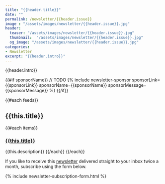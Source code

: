 ```yaml
---
title: "{{header.title}}"
date: ""
permalink: /newsletter/{{header.issue}}
image : "/assets/images/newsletter/{{header.issue}}.jpg"
header:
  teaser: "/assets/images/newsletter/{{header.issue}}.jpg"
  thumbnail:  "/assets/images/newsletter/{{header.issue}}.jpg"
  og_image: "/assets/images/newsletter/{{header.issue}}.jpg"
categories:
- Newsletter
excerpt: "{{header.intro}}"
---
```


{{header.intro}}

{{#if sponsorName}}
// TODO
{% include newsletter-sponsor sponsorLink={{sponsorLink}} sponsorName={{sponsorName}} sponsorMessage={{sponsorMessage}}  %}
{{/if}}

{{#each feeds}}

## {{this.title}}

{{#each items}}

### [{{this.title}}]({{this.link}})

{{this.description}}
{{/each}}
{{/each}}

If you like to receive this [newsletter](https://www.gurucharan.in/newsletter/) delivered straight to your inbox twice a month, subscribe using the form below.

{% include newsletter-subscription-form.html %}
